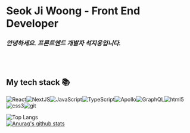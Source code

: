  

<h1>Seok Ji Woong - Front End Developer</h1>

  <em>
  <h3 fontStyle="italic">
      안녕하세요. 프론트엔드 개발자 석지웅입니다.
  </h3>
    </em>
  </em>
<br />
<br />
<h2> My tech stack 📚 </h2>
 
  <div style="display:flex;flex-wrap:wrap">
   <img alt="React" src="https://img.shields.io/badge/-React-45b8d8?style=flat-square&logo=react&logoColor=white" />
  <img alt="NextJS" src="https://img.shields.io/badge/NextJS-black?style=flat-square&logo=Next.js&logoColor=white">
  <img alt="JavaScript" src="https://img.shields.io/badge/-JavaScript-F7DF1E?style=flat-square&logo=JavaScript&logoColor=white" />
  <img alt="TypeScript" src="https://img.shields.io/badge/-TypeScript-007ACC?style=flat-square&logo=typescript&logoColor=white" />
  <img alt="Apollo" src="https://img.shields.io/badge/-Apollo%20GraphQL-311C87?style=flat-square&logo=apollo-graphql&logoColor=white" />
  <img alt="GraphQL" src="https://img.shields.io/badge/-GraphQL-E10098?style=flat-square&logo=graphql&logoColor=white" />
  <img alt="html5" src="https://img.shields.io/badge/-HTML5-E34F26?style=flat-square&logo=html5&logoColor=white" />
  <img alt="css3" src="https://img.shields.io/badge/-CSS3-1572B6?style=flat-square&logo=CSS3&logoColor=white" />
  <img alt="git" src="https://img.shields.io/badge/-Git-F05032?style=flat-square&logo=git&logoColor=white" />
</div>


![Top Langs](https://github-readme-stats.vercel.app/api/top-langs/?username=godboy4256&layout=compact&show_icons=true)
<br/>
[![Anurag's github stats](https://github-readme-stats.vercel.app/api?username=godboy4256&show_icons=true)](https://github.com/anuraghazra/github-readme-stats)
